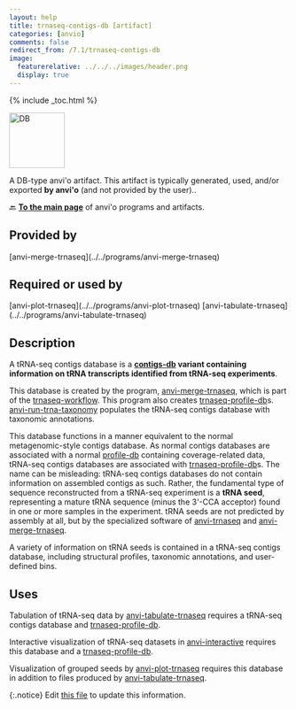 ```yaml
---
layout: help
title: trnaseq-contigs-db [artifact]
categories: [anvio]
comments: false
redirect_from: /7.1/trnaseq-contigs-db
image:
  featurerelative: ../../../images/header.png
  display: true
---
```



{% include _toc.html %}


<img src="../../images/icons/DB.png" alt="DB" style="width:100px; border:none" />

A DB-type anvi'o artifact. This artifact is typically generated, used, and/or exported **by anvi'o** (and not provided by the user)..

🔙 **[To the main page](../../)** of anvi'o programs and artifacts.

## Provided by


<p style="text-align: left" markdown="1"><span class="artifact-p">[anvi-merge-trnaseq](../../programs/anvi-merge-trnaseq)</span></p>


## Required or used by


<p style="text-align: left" markdown="1"><span class="artifact-r">[anvi-plot-trnaseq](../../programs/anvi-plot-trnaseq)</span> <span class="artifact-r">[anvi-tabulate-trnaseq](../../programs/anvi-tabulate-trnaseq)</span></p>


## Description

A tRNA-seq contigs database is a **<span class="artifact-n">[contigs-db](/help/7.1/artifacts/contigs-db)</span> variant containing information on tRNA transcripts identified from tRNA-seq experiments**.

This database is created by the program, <span class="artifact-n">[anvi-merge-trnaseq](/help/7.1/programs/anvi-merge-trnaseq)</span>, which is part of the <span class="artifact-n">[trnaseq-workflow](/help/7.1/artifacts/trnaseq-workflow)</span>. This program also creates <span class="artifact-n">[trnaseq-profile-db](/help/7.1/artifacts/trnaseq-profile-db)</span>s. <span class="artifact-n">[anvi-run-trna-taxonomy](/help/7.1/programs/anvi-run-trna-taxonomy)</span> populates the tRNA-seq contigs database with taxonomic annotations.

This database functions in a manner equivalent to the normal metagenomic-style contigs database. As normal contigs databases are associated with a normal <span class="artifact-n">[profile-db](/help/7.1/artifacts/profile-db)</span> containing coverage-related data, tRNA-seq contigs databases are associated with <span class="artifact-n">[trnaseq-profile-db](/help/7.1/artifacts/trnaseq-profile-db)</span>s. The name can be misleading: tRNA-seq contigs databases do not contain information on assembled contigs as such. Rather, the fundamental type of sequence reconstructed from a tRNA-seq experiment is a **tRNA seed**, representing a mature tRNA sequence (minus the 3'-CCA acceptor) found in one or more samples in the experiment. tRNA seeds are not predicted by assembly at all, but by the specialized software of <span class="artifact-n">[anvi-trnaseq](/help/7.1/programs/anvi-trnaseq)</span> and <span class="artifact-n">[anvi-merge-trnaseq](/help/7.1/programs/anvi-merge-trnaseq)</span>.

A variety of information on tRNA seeds is contained in a tRNA-seq contigs database, including structural profiles, taxonomic annotations, and user-defined bins.

## Uses

Tabulation of tRNA-seq data by <span class="artifact-n">[anvi-tabulate-trnaseq](/help/7.1/programs/anvi-tabulate-trnaseq)</span> requires a tRNA-seq contigs database and <span class="artifact-n">[trnaseq-profile-db](/help/7.1/artifacts/trnaseq-profile-db)</span>.

Interactive visualization of tRNA-seq datasets in <span class="artifact-n">[anvi-interactive](/help/7.1/programs/anvi-interactive)</span> requires this database and a <span class="artifact-n">[trnaseq-profile-db](/help/7.1/artifacts/trnaseq-profile-db)</span>.

Visualization of grouped seeds by <span class="artifact-n">[anvi-plot-trnaseq](/help/7.1/programs/anvi-plot-trnaseq)</span> requires this database in addition to files produced by <span class="artifact-n">[anvi-tabulate-trnaseq](/help/7.1/programs/anvi-tabulate-trnaseq)</span>.


{:.notice}
Edit [this file](https://github.com/merenlab/anvio/tree/master/anvio/docs/artifacts/trnaseq-contigs-db.md) to update this information.


